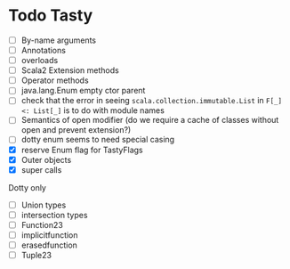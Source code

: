 # Todo Tasty

- [ ] By-name arguments
- [ ] Annotations
- [ ] overloads
- [ ] Scala2 Extension methods
- [ ] Operator methods
- [ ] java.lang.Enum empty ctor parent
- [ ] check that the error in seeing `scala.collection.immutable.List` in `F[_] <: List[_]` is to do with module names
- [ ] Semantics of open modifier (do we require a cache of classes without open and prevent extension?)
- [ ] dotty enum seems to need special casing
- [x] reserve Enum flag for TastyFlags
- [x] Outer objects
- [x] super calls

Dotty only

- [ ] Union types
- [ ] intersection types
- [ ] Function23
- [ ] implicitfunction
- [ ] erasedfunction
- [ ] Tuple23
